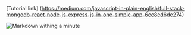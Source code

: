 [Tutorial link]
(https://medium.com/javascript-in-plain-english/full-stack-mongodb-react-node-js-express-js-in-one-simple-app-6cc8ed6de274)

![Markdown withing a minute](http://kirkstrobeck.github.io/whatismarkdown.com/img/markdown.png)
